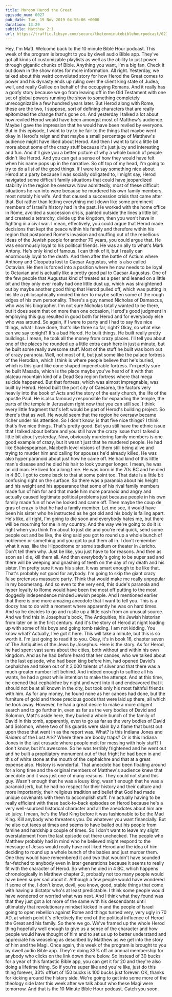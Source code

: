 ```yaml
---
title: Moreon Herod the Great
episode_num: 0027
pub_date: Tue, 19 Nov 2019 04:56:06 +0000
duration: 13:20
subtitle: Matthew 2:1
url: https://traffic.libsyn.com/secure/thetenminutebiblehourpodcast/027_Final_final.mp3
---
```


 Hey, I'm Matt. Welcome back to the 10 minute Bible Hour podcast. This week of the program is brought to you by dwell audio Bible app. They've got all kinds of customizable playlists as well as the ability to just power through gigantic chunks of Bible. Anything you want, I'm a big fan. Check it out down in the show notes for more information. All right. Yesterday, we talked about this weird convoluted story for how Herod the Great comes to power and his dynasty ends up ruling over the client king state of Judea, well, and really Galilee on behalf of the occupying Romans. And it really has a goofy story because we go from leaving off in the Old Testament with one set of global powers running the show to something completely unrecognizable a few hundred years later. But Herod along with Rome, these are the two, I suppose, sort of defining characters that are really epitomized the change that's gone on. And yesterday I talked a lot about how reviled Herod would have been amongst most of Matthew's audience. Maybe I gave the impression that he would have been reviled by everyone. But in this episode, I want to try to be fair to the things that maybe went okay in Herod's reign and that maybe a small percentage of Matthew's audience might have liked about Herod. And then I want to talk a little bit more about some of the crazy stuff because it's just juicy and interesting and fun. And it'll give you a better picture of why a whole bunch of people didn't like Herod. And you can get a sense of how they would have felt when his name pops up in the narrative. So off top of my head, I'm going to try to do a list of the good things. If I were to say something nice about Herod at a party because I was socially obligated to, I might say, Herod navigated some difficult family situations that could have jeopardized stability in the region he oversaw. Now admittedly, most of these difficult situations he ran into were because he murdered his own family members, most notably his wife. And that caused a succession crisis that came after that. But rather than letting everything melt down like some prominent members of Israel's history had in the past. He worked with the home office in Rome, avoided a succession crisis, painted outside the lines a little bit and created a tetrarchy, divide up the kingdom, then you won't have in fighting in a civil war. I mean, effectively, you could argue that Herod made decisions that kept the peace within his family and therefore within his region that postponed Rome's invasion and snuffing out of the rebellious ideas of the Jewish people for another 70 years, you could argue that. He was enormously loyal to his political friends. He was an ally to what's Mark Antony. He's only kind of famous. I can think of it, but I really can enormously loyal to the death. And then after the battle of Actium where Anthony and Cleopatra lost to Caesar Augustus, who is also called Octavian. He then is forced into a position where he now needs to be loyal to Octavian and is actually like a pretty good pal to Caesar Augustus. One of the few people that Augustus kind of treated as a peer and leaned on a little bit and they only ever really had one little dust up, which was straightened out by maybe another good thing that Herod pulled off, which was putting in his life a philosophically minded thinker to maybe soften some of the rough edges of his own personality. There's a guy named Nicholas of Damascus, who was his biographer. I'm not sure Nicholas totally wanted to be there, but it does seem that on more than one occasion, Herod's good judgment in employing this guy resulted in good both for Herod and for everybody else who was around. So again, if I were to party and I had to say five nice things, what I have done, that's like three so far, right? Okay, so what else can we say tonight? It's a bad Herod. He built things. He built really pretty buildings. I mean, he took all the money from crazy places. I'll tell you about one of the places he rounded up a little extra cash here in just a minute, but he built some really awesome stuff. Most of the stuff he built was born out of crazy paranoia. Well, not most of it, but just some like the palace fortress of the Herodian, which I think is where people believe that he's buried, which is this giant like cone shaped impenetrable fortress. I'm pretty sure he built Masada, which is the place maybe you've heard of it with that plateau mountain kind of a Dead Sea region fortress where that mega suicide happened. But that fortress, which was almost impregnable, was built by Herod. Herod built the port city of Caesarea, the factors very heavily into the book of Acts and the story of the early church, the life of the apostle Paul. He is also famously responsible for expanding the temple, the parts of the temple in Jerusalem right now that you can still see. I think every little fragment that's left would be part of Herod's building project. So there's that as well. He would seem that the region he oversaw became richer under his attention. So I don't know, is that five nice things? I think that's five nice things. That's pretty good. But you still have the ethnic issue that I talked about before and you still have the crazy issue that I talked a little bit about yesterday. Now, obviously murdering family members is one good example of crazy, but it wasn't just that he murdered people. He had like Shakespearean, Macbeth level visions of them still being alive and trying to murder him and calling for spouses he'd already killed. He was also hyper paranoid about just how he came off. He had kind of this little man's disease and he died his hair to look younger longer. I mean, he was an old man. He lived for a long time. He was born in the 70s BC and he died in 4 BC. I got to come back to that at some point too. That date is a little bit confusing right on the surface. So there was a paranoia about his height and his weight and his appearance that some of his rival family members made fun of him for and that made him more paranoid and angry and actually caused legitimate political problems just because people in his own family made fun of how he looked and came off. Then maybe the coup de gras of crazy is that he had a family member. Let me see, it would have been his sister who he instructed as he got old and his body is falling apart. He's like, all right, I'm going to die soon and everybody hates me, but there will be mourning for me in my country. And the way we're going to do it is right when you think I'm about to just die and you're real quick, send some people out and be like, the king said you got to round up a whole bunch of noblemen or something and you got to put them all in. I don't remember what it was, like the Hippodrome or some stadium or theater in Jericho. Don't tell them why. Just be like, you just have to for reasons. And then as soon as I die, kill them all. And then everybody's going to be super sad and there will be weeping and gnashing of teeth on the day of my death and his sister. I'm pretty sure it was his sister. It was smart enough to be like that. That's probably not good for anybody. I'm going to skip the giant crazy false pretenses massacre party. Think that would make me really unpopular in my boomerang. And so even to the very end, this dude's paranoia and hyper loyalty to Rome would have been the most off putting to the most doggedly independence minded Jewish people. And I mentioned earlier that there is one more amazing anecdote that I want to tell you. This is a doozy has to do with a moment where apparently he was on hard times. And so he decides to go and rustle up a little cash from an unusual source. And we find this in Josephus's book, The Antiquities, his Jewish historian from later on in the first century. And it's the story of Herod at night loading up with some of his boys and going tomb raiding. I am not kidding. You know what? Actually, I've got it here. This will take a minute, but this is so worth it. I'm just going to read it to you. Okay, it's in book 16, chapter seven of The Antiquities of the Jews by Josephus. Here is the story. As for Herod, he had spent vast sums about the cities, both without and within his own kingdom. And as he had before heard that her canoes, who we talked about in the last episode, who had been king before him, had opened David's cephalchre and taken out of it 3,000 talents of silver and that there was a much greater number left behind. And indeed enough to suffice all his wants, he had a great while intention to make the attempt. And at this time, he opened that cephalchre by night and went into it and endeavored that it should not be at all known in the city, but took only his most faithful friends with him. As for any money, he found none as her canoes had done, but the furniture of gold and those precious goods that were laid up there, all which he took away. However, he had a great desire to make a more diligent search and to go further in, even as far as the very bodies of David and Solomon, Matt's aside here, they buried a whole bunch of the family of David in this tomb, apparently, even to go as far as the very bodies of David and Solomon, where two of his guards were slain by a flame that burst out upon those that went in as the report was. What? Is this Indiana Jones and Raiders of the Lost Ark? Where there are booby traps? Or is this Indiana Jones in the last crusade where people melt for messing with holy stuff? I don't know, but it's awesome. So he was terribly frightened and he went out and he built a propitiatory monument out of that fright he had been in and this of white stone at the mouth of the cephalchre and that at a great expense also. History is wonderful. That anecdote had been floating around for a long time and the original members of Matthew's audience knew that anecdote and it was just one of many reasons. They could not stand this guy. Wasn't enough that he was a lousy king, wasn't enough that he was a paranoid jerk, but he had no respect for their history and their culture and more importantly, their religious tradition and belief that God had made unique covenants with them to accomplish stuff. I'm actually having to be really efficient with these back-to-back episodes on Herod because he's a very well-sourced historical character and all the anecdotes about him are so juicy. I mean, he's the Mad King before it was fashionable to be the Mad King. Kill anybody who threatens you. Do whatever you want financially. But he also cut taxes at times and seems to have bailed out his people from famine and hardship a couple of times. So I don't want to leave my slight overstatement from the last episode out there unchecked. The people who Matthew probably had in mind who he believed might respond to the message of Jesus would really have not liked Herod and the idea of him deciding to round up a whole bunch of the babies and just murder them. One they would have remembered it and two that wouldn't have sounded far-fetched to anybody even in later generations because it seems to really fit with the character of Herod. So when he died in 4 BC, which happens chronologically in Matthew chapter 2, probably not too many people would have been super sad about it. Although a few people would have wondered if some of the, I don't know, devil, you know, good, stable things that come with having a dictator who's at least predictable. I think some people would have wondered or worried what was next. And I think what they found was that they just got a lot more of the same with his descendants until ultimately that revolutionary mindset kicked in and the people of Israel going to open rebellion against Rome and things turned very, very ugly in 70 AD, at which point it's effectively the end of the political influence of Herod the Great and his family. So there we go. We've framed up the whole Herod thing hopefully well enough to give us a sense of the character and how people would have thought of him and to set us up to better understand and appreciate his weaseling as described by Matthew as we get into the story of him and the Magi. Once again, this week of the program is brought to you by dwell audio Bible app. They're doing 33% off an annual membership for anybody who clicks on the link down there below. So instead of 30 bucks for a year of this fantastic Bible app, you can get it for 20 and they're also doing a lifetime thing. So if you're super like and you're like, just do this thing forever, 33% offset of 150 bucks is 100 bucks just forever. OK, thanks for kicking around the history side. We're going to get into some more of the theology side later this week after we talk about who these Magi were tomorrow. And that is the 10 Minute Bible Hour podcast. Catch you soon.
